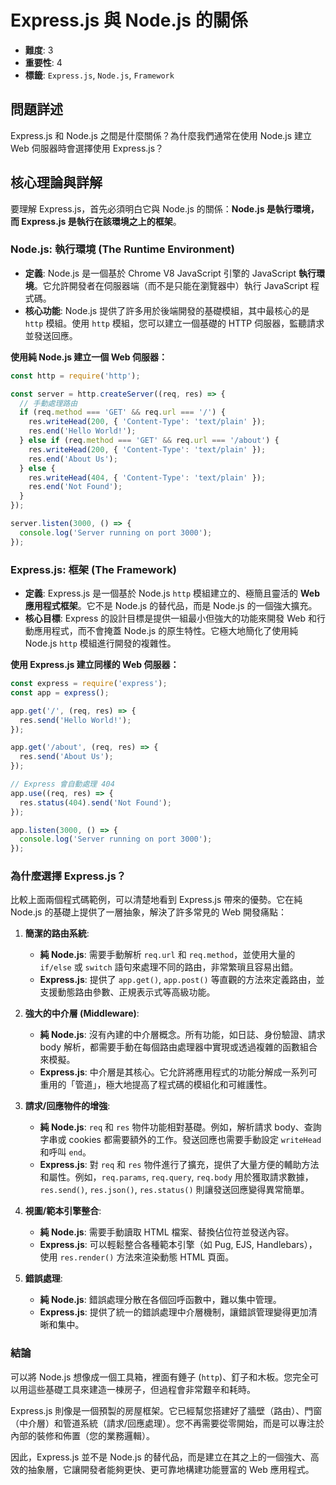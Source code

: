 # Express.js 與 Node.js 的關係

- **難度**: 3
- **重要性**: 4
- **標籤**: `Express.js`, `Node.js`, `Framework`

## 問題詳述

Express.js 和 Node.js 之間是什麼關係？為什麼我們通常在使用 Node.js 建立 Web 伺服器時會選擇使用 Express.js？

## 核心理論與詳解

要理解 Express.js，首先必須明白它與 Node.js 的關係：**Node.js 是執行環境，而 Express.js 是執行在該環境之上的框架**。

### Node.js: 執行環境 (The Runtime Environment)

- **定義**: Node.js 是一個基於 Chrome V8 JavaScript 引擎的 JavaScript **執行環境**。它允許開發者在伺服器端（而不是只能在瀏覽器中）執行 JavaScript 程式碼。
- **核心功能**: Node.js 提供了許多用於後端開發的基礎模組，其中最核心的是 `http` 模組。使用 `http` 模組，您可以建立一個基礎的 HTTP 伺服器，監聽請求並發送回應。

**使用純 Node.js 建立一個 Web 伺服器：**

```javascript
const http = require('http');

const server = http.createServer((req, res) => {
  // 手動處理路由
  if (req.method === 'GET' && req.url === '/') {
    res.writeHead(200, { 'Content-Type': 'text/plain' });
    res.end('Hello World!');
  } else if (req.method === 'GET' && req.url === '/about') {
    res.writeHead(200, { 'Content-Type': 'text/plain' });
    res.end('About Us');
  } else {
    res.writeHead(404, { 'Content-Type': 'text/plain' });
    res.end('Not Found');
  }
});

server.listen(3000, () => {
  console.log('Server running on port 3000');
});
```

### Express.js: 框架 (The Framework)

- **定義**: Express.js 是一個基於 Node.js `http` 模組建立的、極簡且靈活的 **Web 應用程式框架**。它不是 Node.js 的替代品，而是 Node.js 的一個強大擴充。
- **核心目標**: Express 的設計目標是提供一組最小但強大的功能來開發 Web 和行動應用程式，而不會掩蓋 Node.js 的原生特性。它極大地簡化了使用純 Node.js `http` 模組進行開發的複雜性。

**使用 Express.js 建立同樣的 Web 伺服器：**

```javascript
const express = require('express');
const app = express();

app.get('/', (req, res) => {
  res.send('Hello World!');
});

app.get('/about', (req, res) => {
  res.send('About Us');
});

// Express 會自動處理 404
app.use((req, res) => {
  res.status(404).send('Not Found');
});

app.listen(3000, () => {
  console.log('Server running on port 3000');
});
```

### 為什麼選擇 Express.js？

比較上面兩個程式碼範例，可以清楚地看到 Express.js 帶來的優勢。它在純 Node.js 的基礎上提供了一層抽象，解決了許多常見的 Web 開發痛點：

1.  **簡潔的路由系統**:
    - **純 Node.js**: 需要手動解析 `req.url` 和 `req.method`，並使用大量的 `if/else` 或 `switch` 語句來處理不同的路由，非常繁瑣且容易出錯。
    - **Express.js**: 提供了 `app.get()`, `app.post()` 等直觀的方法來定義路由，並支援動態路由參數、正規表示式等高級功能。

2.  **強大的中介層 (Middleware)**:
    - **純 Node.js**: 沒有內建的中介層概念。所有功能，如日誌、身份驗證、請求 body 解析，都需要手動在每個路由處理器中實現或透過複雜的函數組合來模擬。
    - **Express.js**: 中介層是其核心。它允許將應用程式的功能分解成一系列可重用的「管道」，極大地提高了程式碼的模組化和可維護性。

3.  **請求/回應物件的增強**:
    - **純 Node.js**: `req` 和 `res` 物件功能相對基礎。例如，解析請求 body、查詢字串或 cookies 都需要額外的工作。發送回應也需要手動設定 `writeHead` 和呼叫 `end`。
    - **Express.js**: 對 `req` 和 `res` 物件進行了擴充，提供了大量方便的輔助方法和屬性。例如，`req.params`, `req.query`, `req.body` 用於獲取請求數據，`res.send()`, `res.json()`, `res.status()` 則讓發送回應變得異常簡單。

4.  **視圖/範本引擎整合**:
    - **純 Node.js**: 需要手動讀取 HTML 檔案、替換佔位符並發送內容。
    - **Express.js**: 可以輕鬆整合各種範本引擎（如 Pug, EJS, Handlebars），使用 `res.render()` 方法來渲染動態 HTML 頁面。

5.  **錯誤處理**:
    - **純 Node.js**: 錯誤處理分散在各個回呼函數中，難以集中管理。
    - **Express.js**: 提供了統一的錯誤處理中介層機制，讓錯誤管理變得更加清晰和集中。

### 結論

可以將 Node.js 想像成一個工具箱，裡面有錘子 (`http`)、釘子和木板。您完全可以用這些基礎工具來建造一棟房子，但過程會非常艱辛和耗時。

Express.js 則像是一個預製的房屋框架。它已經幫您搭建好了牆壁（路由）、門窗（中介層）和管道系統（請求/回應處理）。您不再需要從零開始，而是可以專注於內部的裝修和佈置（您的業務邏輯）。

因此，Express.js 並不是 Node.js 的替代品，而是建立在其之上的一個強大、高效的抽象層，它讓開發者能夠更快、更可靠地構建功能豐富的 Web 應用程式。
